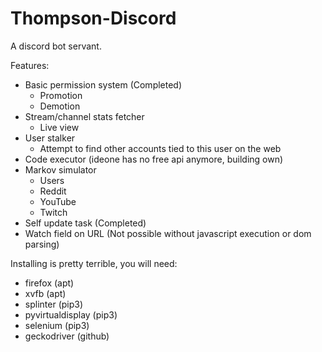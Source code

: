 Thompson-Discord
=====

A discord bot servant.

Features:
- Basic permission system (Completed)
  - Promotion
  - Demotion
- Stream/channel stats fetcher
  - Live view
- User stalker
  - Attempt to find other accounts tied to this user on the web
- Code executor (ideone has no free api anymore, building own)
- Markov simulator
  - Users
  - Reddit
  - YouTube
  - Twitch
- Self update task (Completed)
- Watch field on URL (Not possible without javascript execution or dom parsing)

Installing is pretty terrible, you will need:
- firefox (apt)
- xvfb (apt)
- splinter (pip3)
- pyvirtualdisplay (pip3)
- selenium (pip3)
- geckodriver (github)

